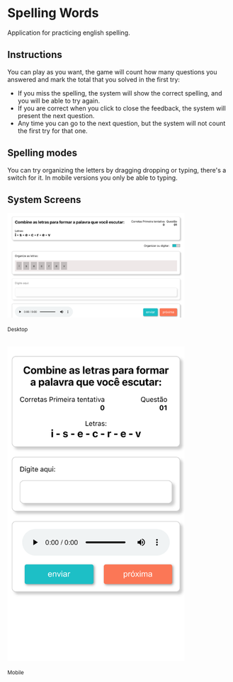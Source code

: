 # Spelling Words

Application for practicing english spelling.

## Instructions

You can play as you want, the game will count how many questions you answered and mark the total that you solved in the first try:
- If you miss the spelling, the system will show the correct spelling, and you will be able to try again.
- If you are correct when you click to close the feedback, the system will present the next question.
- Any time you can go to the next question, but the system will not count the first try for that one.

## Spelling modes

You can try organizing the letters by dragging dropping or typing, there's a switch for it. In mobile versions you only be able to typing.

## System Screens

<img src="https://github.com/GivailsonNeves/slang-speller/blob/357333027eb4fd9ab7657c9b885851b55b55495a/screenshoot/speller.png?raw=true" width="400">
<p><small>Desktop</small></p>
<br />
<img src="https://github.com/GivailsonNeves/slang-speller/blob/357333027eb4fd9ab7657c9b885851b55b55495a/screenshoot/speller_mobile.png?raw=true" width="400">
<p><small>Mobile</small></p>